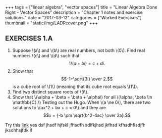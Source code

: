 +++
tags = ["linear algebra", "vector spaces"]
title = "Linear Algebra Done Right - Vector Spaces"
description = "Chapter 1 notes and exercise solutions."
date = "2017-03-12"
categories = ["Worked Exercises"]
thumbnail = "static/img/LADRcover.png"
+++
## EXERCISES 1.A

1. Suppose \\(a\\) and \\(b\\) are real numbers, not both \\(0\\). Find real numbers \\(c\\) and \\(d\\) such that
$$1/(a+bi)=c+di.$$
2. Show that $$-1+\sqrt{3i} \over 2.$$ is a cube root of \\(1\\) (meaning that its cube root equals \\(1\\)).
3. Find two distinct square roots of \\(i\\).
4. Show that \\(\alpha + \beta = \beta + \alpha\\) for all \\(\alpha, \beta \in \mathbb{C}.\\)
Testing out the Hugo.
When \\(a \ne 0\\), there are two solutions to \\(ax^2 + bx + c = 0\\) and they are
$$x = {-b \pm \sqrt{b^2-4ac} \over 2a}.$$

Try this [link](www.google.com) yes dsf jhsdf hjfskl jfhsdfh sdlfkjhsd jkfhsd kfhsdhflsdjfh jksdhhsjfdk l!
